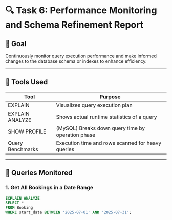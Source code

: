 # 🔍 Task 6: Performance Monitoring and Schema Refinement Report

## 🎯 Goal

Continuously monitor query execution performance and make informed changes to the database schema or indexes to enhance efficiency.

---

## 🔬 Tools Used

| Tool             | Purpose                                              |
|------------------|------------------------------------------------------|
| EXPLAIN          | Visualizes query execution plan                      |
| EXPLAIN ANALYZE  | Shows actual runtime statistics of a query           |
| SHOW PROFILE     | (MySQL) Breaks down query time by operation phase    |
| Query Benchmarks | Execution time and rows scanned for heavy queries    |

---

## 🔎 Queries Monitored

### 1. Get All Bookings in a Date Range

```sql
EXPLAIN ANALYZE
SELECT * 
FROM Booking 
WHERE start_date BETWEEN '2025-07-01' AND '2025-07-31';
